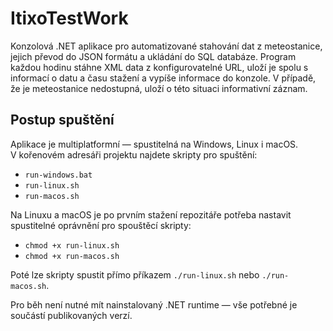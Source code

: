 # ItixoTestWork
Konzolová .NET aplikace pro automatizované stahování dat z meteostanice, jejich převod do JSON formátu a ukládání do SQL databáze. Program každou hodinu stáhne XML data z konfigurovatelné URL, uloží je spolu s informací o datu a času stažení a vypíše informace do konzole. V případě, že je meteostanice nedostupná, uloží o této situaci informativní záznam.

## Postup spuštění
Aplikace je multiplatformní — spustitelná na Windows, Linux i macOS.  
V kořenovém adresáři projektu najdete skripty pro spuštění:
- `run-windows.bat`
- `run-linux.sh`
- `run-macos.sh`

Na Linuxu a macOS je po prvním stažení repozitáře potřeba nastavit spustitelné oprávnění pro spouštěcí skripty:
- `chmod +x run-linux.sh`
- `chmod +x run-macos.sh`

Poté lze skripty spustit přímo příkazem `./run-linux.sh` nebo `./run-macos.sh`.

Pro běh není nutné mít nainstalovaný .NET runtime — vše potřebné je součástí publikovaných verzí.
